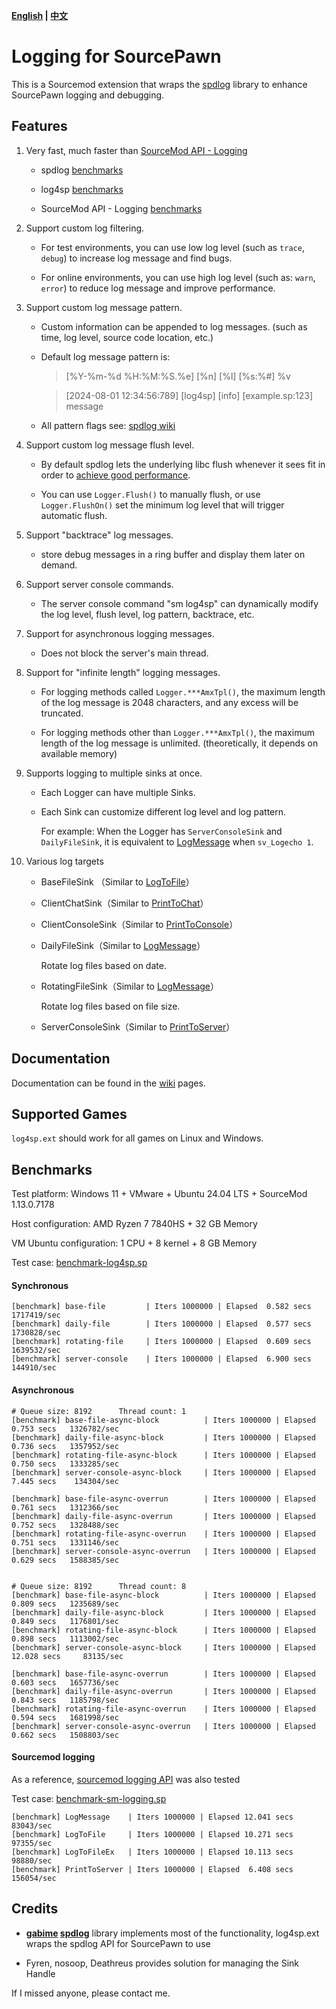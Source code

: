 **[English](./readme.md) | [中文](./readme-chi.md)**

# Logging for SourcePawn

This is a Sourcemod extension that wraps the [spdlog](https://github.com/gabime/spdlog) library to enhance SourcePawn logging and debugging.

## Features

1. Very fast, much faster than [SourceMod API - Logging](https://sm.alliedmods.net/new-api/logging)

   - spdlog [benchmarks](https://github.com/gabime/spdlog#benchmarks)

   - log4sp [benchmarks](https://github.com/F1F88/sm-ext-log4sp#benchmarks)

   - SourceMod API - Logging [benchmarks](https://github.com/F1F88/sm-ext-log4sp#sourcemod-logging)

2. Support custom log filtering.

   - For test environments, you can use low log level (such as `trace`, `debug`) to increase log message and find bugs.

   - For online environments, you can use high log level (such as: `warn`, `error`) to reduce log message and improve performance.

3. Support custom log message pattern.

   - Custom information can be appended to log messages. (such as time, log level, source code location, etc.)

   - Default log message pattern is:

      > [%Y-%m-%d %H:%M:%S.%e] [%n] [%l] [%s:%#] %v

      > [2024-08-01 12:34:56:789] [log4sp] [info] [example.sp:123] message

   - All pattern flags see: [spdlog wiki](https://github.com/gabime/spdlog/wiki/3.-Custom-formatting#pattern-flags)

4. Support custom log message flush level.

   - By default spdlog lets the underlying libc flush whenever it sees fit in order to [achieve good performance](https://github.com/gabime/spdlog/wiki/7.-Flush-policy).

   - You can use `Logger.Flush()` to manually flush, or use `Logger.FlushOn()` set the minimum log level that will trigger automatic flush.

5. Support "backtrace" log messages.

   - store debug messages in a ring buffer and display them later on demand.

6. Support server console commands.

   - The server console command "sm log4sp" can dynamically modify the log level, flush level, log pattern, backtrace, etc.

7. Support for asynchronous logging messages.

   - Does not block the server's main thread.

8. Support for "infinite length" logging messages.

   - For logging methods called `Logger.***AmxTpl()`, the maximum length of the log message is 2048 characters, and any excess will be truncated.

   - For logging methods other than `Logger.***AmxTpl()`, the maximum length of the log message is unlimited. (theoretically, it depends on available memory)

9. Supports logging to multiple sinks at once.

   - Each Logger can have multiple Sinks.

   - Each Sink can customize different log level and log pattern.

      For example: When the Logger has `ServerConsoleSink` and `DailyFileSink`, it is equivalent to [LogMessage](https://sm.alliedmods.net/new-api/logging/LogMessage) when `sv_Logecho 1`.

10. Various log targets

    - BaseFileSink （Similar to [LogToFile](https://sm.alliedmods.net/new-api/logging/LogToFile)）

    - ClientChatSink（Similar to [PrintToChat](https://sm.alliedmods.net/new-api/halflife/PrintToChat)）

    - ClientConsoleSink（Similar to [PrintToConsole](https://sm.alliedmods.net/new-api/console/PrintToConsole)）

    - DailyFileSink（Similar to [LogMessage](https://sm.alliedmods.net/new-api/logging/LogMessage)）

      Rotate log files based on date.

    - RotatingFileSink（Similar to [LogMessage](https://sm.alliedmods.net/new-api/logging/LogMessage)）

      Rotate log files based on file size.

    - ServerConsoleSink（Similar to [PrintToServer](https://sm.alliedmods.net/new-api/console/PrintToServer)）

## Documentation

Documentation can be found in the [wiki](https://github.com/F1F88/sm-ext-log4sp/wiki) pages.

## Supported Games

`log4sp.ext` should work for all games on Linux and Windows.

## Benchmarks

Test platform: Windows 11 + VMware + Ubuntu 24.04 LTS + SourceMod 1.13.0.7178

Host configuration: AMD Ryzen 7 7840HS + 32 GB Memory

VM Ubuntu configuration: 1 CPU  + 8 kernel  + 8 GB Memory

Test case: [benchmark-log4sp.sp](./sourcemod/scripting/benchmark-ext.sp)

#### Synchronous

```
[benchmark] base-file         | Iters 1000000 | Elapsed  0.582 secs   1717419/sec
[benchmark] daily-file        | Iters 1000000 | Elapsed  0.577 secs   1730828/sec
[benchmark] rotating-file     | Iters 1000000 | Elapsed  0.609 secs   1639532/sec
[benchmark] server-console    | Iters 1000000 | Elapsed  6.900 secs    144910/sec
```

#### Asynchronous

```
# Queue size: 8192      Thread count: 1
[benchmark] base-file-async-block          | Iters 1000000 | Elapsed  0.753 secs   1326782/sec
[benchmark] daily-file-async-block         | Iters 1000000 | Elapsed  0.736 secs   1357952/sec
[benchmark] rotating-file-async-block      | Iters 1000000 | Elapsed  0.750 secs   1333285/sec
[benchmark] server-console-async-block     | Iters 1000000 | Elapsed  7.445 secs    134304/sec

[benchmark] base-file-async-overrun        | Iters 1000000 | Elapsed  0.761 secs   1312366/sec
[benchmark] daily-file-async-overrun       | Iters 1000000 | Elapsed  0.752 secs   1328488/sec
[benchmark] rotating-file-async-overrun    | Iters 1000000 | Elapsed  0.751 secs   1331146/sec
[benchmark] server-console-async-overrun   | Iters 1000000 | Elapsed  0.629 secs   1588385/sec


# Queue size: 8192      Thread count: 8
[benchmark] base-file-async-block          | Iters 1000000 | Elapsed  0.809 secs   1235689/sec
[benchmark] daily-file-async-block         | Iters 1000000 | Elapsed  0.849 secs   1176801/sec
[benchmark] rotating-file-async-block      | Iters 1000000 | Elapsed  0.898 secs   1113002/sec
[benchmark] server-console-async-block     | Iters 1000000 | Elapsed 12.028 secs     83135/sec

[benchmark] base-file-async-overrun        | Iters 1000000 | Elapsed  0.603 secs   1657736/sec
[benchmark] daily-file-async-overrun       | Iters 1000000 | Elapsed  0.843 secs   1185798/sec
[benchmark] rotating-file-async-overrun    | Iters 1000000 | Elapsed  0.594 secs   1681998/sec
[benchmark] server-console-async-overrun   | Iters 1000000 | Elapsed  0.662 secs   1508803/sec
```

#### Sourcemod logging

As a reference, [sourcemod logging API](https://sm.alliedmods.net/new-api/logging) was also tested

Test case: [benchmark-sm-logging.sp](./sourcemod/scripting/benchmark-sm-logging.sp)


```
[benchmark] LogMessage    | Iters 1000000 | Elapsed 12.041 secs     83043/sec
[benchmark] LogToFile     | Iters 1000000 | Elapsed 10.271 secs     97355/sec
[benchmark] LogToFileEx   | Iters 1000000 | Elapsed 10.113 secs     98880/sec
[benchmark] PrintToServer | Iters 1000000 | Elapsed  6.408 secs    156054/sec
```

## Credits

- **[gabime](https://github.com/gabime) [spdlog](https://github.com/gabime/spdlog)** library implements most of the functionality, log4sp.ext wraps the spdlog API for SourcePawn to use

- Fyren, nosoop, Deathreus provides solution for managing the Sink Handle

If I missed anyone, please contact me.

